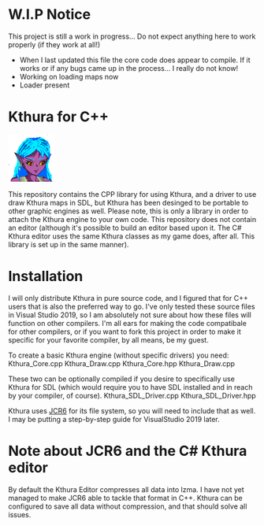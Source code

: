# W.I.P Notice

This project is still a work in progress...
Do not expect anything here to work properly (if they work at all!)
- When I last updated this file the core code does appear to compile. If it works or if any bugs came up in the process... I really do not know!
- Working on loading maps now
- Loader present

# Kthura for C++

![Kthura](https://raw.githubusercontent.com/TrickyGameTools/KthuraTextEditor/master/Properties/Kthura.png)

This repository contains the CPP library for using Kthura, and a driver to use draw Kthura maps in SDL, but Kthura has been desinged to be portable to other graphic engines as well. Please note, this is only a library in order to attach the Kthura engine to your own code. This repository does not contain an editor (although it's possible to build an editor based upon it. The C# Kthura editor uses the same Kthura classes as my game does, after all. This library is set up in the same manner).

# Installation

I will only distribute Kthura in pure source code, and I figured that for C++ users that is also the preferred way to go. I've only tested these source files in Visual Studio 2019, so I am absolutely not sure about how these files will function on other compilers. I'm all ears for making the code compatibale for other compilers, or if you want to fork this project in order to make it specific for your favorite compiler, by all means, be my guest.

To create a basic Kthura engine (without specific drivers) you need:
Kthura_Core.cpp
Kthura_Draw.cpp
Kthura_Core.hpp
Kthura_Draw.cpp

These two can be optionally compiled if you desire to specifically use Kthura for SDL (which would require you to have SDL installed and in reach by your compiler, of course).
Kthura_SDL_Driver.cpp
Kthura_SDL_Driver.hpp

Kthura uses [JCR6](https://github.com/jcr6/JCR6_CPP) for its file system, so you will need to include that as well.
I may be putting a step-by-step guide for VisualStudio 2019 later.

# Note about JCR6 and the C# Kthura editor

By default the Kthura Editor compresses all data into lzma. I have not yet managed to make JCR6 able to tackle that format in C++. Kthura can be configured to save all data without compression, and that should solve all issues.
